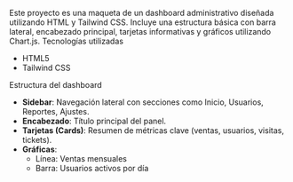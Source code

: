 Este proyecto es una maqueta de un dashboard administrativo diseñada utilizando HTML y Tailwind CSS. Incluye una estructura básica con barra lateral, encabezado principal, tarjetas informativas y gráficos utilizando Chart.js.
Tecnologías utilizadas
- HTML5
- Tailwind CSS

Estructura del dashboard
- **Sidebar**: Navegación lateral con secciones como Inicio, Usuarios, Reportes, Ajustes.
- **Encabezado**: Título principal del panel.
- **Tarjetas (Cards)**: Resumen de métricas clave (ventas, usuarios, visitas, tickets).
- **Gráficas**:
  - Línea: Ventas mensuales
  - Barra: Usuarios activos por día


